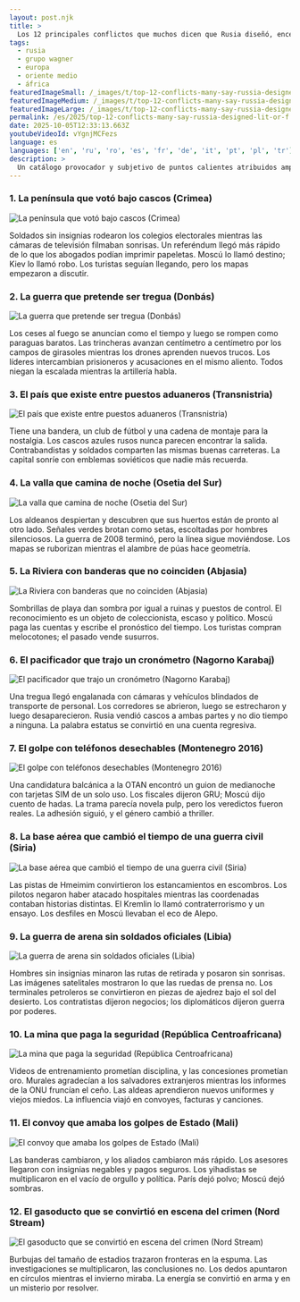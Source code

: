 ```yaml
---
layout: post.njk
title: >
  Los 12 principales conflictos que muchos dicen que Rusia diseñó, encendió o congeló
tags:
  - rusia
  - grupo wagner
  - europa
  - oriente medio
  - áfrica
featuredImageSmall: /_images/t/top-12-conflicts-many-say-russia-designed-lit-or-f-cover-es-small.webp
featuredImageMedium: /_images/t/top-12-conflicts-many-say-russia-designed-lit-or-f-cover-es-medium.webp
featuredImageLarge: /_images/t/top-12-conflicts-many-say-russia-designed-lit-or-f-cover-es-large.webp
permalink: /es/2025/top-12-conflicts-many-say-russia-designed-lit-or-f.html
date: 2025-10-05T12:33:13.663Z
youtubeVideoId: vYgnjMCFezs
language: es
languages: ['en', 'ru', 'ro', 'es', 'fr', 'de', 'it', 'pt', 'pl', 'tr']
description: >
  Un catálogo provocador y subjetivo de puntos calientes atribuidos ampliamente a la ingeniería, el encendido o el mantenimiento rusos—híbridos, ocultos y llamativos. Construido para fascinar y desconcertar, mezcla susurros con reportes e invita a la discusión.
---
```


### 1. La península que votó bajo cascos (Crimea)

![La península que votó bajo cascos (Crimea)](/_images/1/1cd6dee5cf42b32fbb421a4843902f7b-medium.webp)

Soldados sin insignias rodearon los colegios electorales mientras las cámaras de televisión filmaban sonrisas. Un referéndum llegó más rápido de lo que los abogados podían imprimir papeletas. Moscú lo llamó destino; Kiev lo llamó robo. Los turistas seguían llegando, pero los mapas empezaron a discutir.

### 2. La guerra que pretende ser tregua (Donbás)

![La guerra que pretende ser tregua (Donbás)](/_images/c/c813afd466f557ba56ad479f2f81107c-medium.webp)

Los ceses al fuego se anuncian como el tiempo y luego se rompen como paraguas baratos. Las trincheras avanzan centímetro a centímetro por los campos de girasoles mientras los drones aprenden nuevos trucos. Los líderes intercambian prisioneros y acusaciones en el mismo aliento. Todos niegan la escalada mientras la artillería habla.

### 3. El país que existe entre puestos aduaneros (Transnistria)

![El país que existe entre puestos aduaneros (Transnistria)](/_images/7/7e707e95b66a72124fdd43eeac9a6132-medium.webp)

Tiene una bandera, un club de fútbol y una cadena de montaje para la nostalgia. Los cascos azules rusos nunca parecen encontrar la salida. Contrabandistas y soldados comparten las mismas buenas carreteras. La capital sonríe con emblemas soviéticos que nadie más recuerda.

### 4. La valla que camina de noche (Osetia del Sur)

![La valla que camina de noche (Osetia del Sur)](/_images/0/06991ad80e9cbfd1698f8b24cd3bcb76-medium.webp)

Los aldeanos despiertan y descubren que sus huertos están de pronto al otro lado. Señales verdes brotan como setas, escoltadas por hombres silenciosos. La guerra de 2008 terminó, pero la línea sigue moviéndose. Los mapas se ruborizan mientras el alambre de púas hace geometría.

### 5. La Riviera con banderas que no coinciden (Abjasia)

![La Riviera con banderas que no coinciden (Abjasia)](/_images/7/71eaa0f871ffd5f4d06234ce03da11ec-medium.webp)

Sombrillas de playa dan sombra por igual a ruinas y puestos de control. El reconocimiento es un objeto de coleccionista, escaso y político. Moscú paga las cuentas y escribe el pronóstico del tiempo. Los turistas compran melocotones; el pasado vende susurros.

### 6. El pacificador que trajo un cronómetro (Nagorno Karabaj)

![El pacificador que trajo un cronómetro (Nagorno Karabaj)](/_images/6/6dd93e303d3704fb0f2d45e9fb095ca9-medium.webp)

Una tregua llegó engalanada con cámaras y vehículos blindados de transporte de personal. Los corredores se abrieron, luego se estrecharon y luego desaparecieron. Rusia vendió cascos a ambas partes y no dio tiempo a ninguna. La palabra estatus se convirtió en una cuenta regresiva.

### 7. El golpe con teléfonos desechables (Montenegro 2016)

![El golpe con teléfonos desechables (Montenegro 2016)](/_images/0/049aed2230225968930a3c3457814532-medium.webp)

Una candidatura balcánica a la OTAN encontró un guion de medianoche con tarjetas SIM de un solo uso. Los fiscales dijeron GRU; Moscú dijo cuento de hadas. La trama parecía novela pulp, pero los veredictos fueron reales. La adhesión siguió, y el género cambió a thriller.

### 8. La base aérea que cambió el tiempo de una guerra civil (Siria)

![La base aérea que cambió el tiempo de una guerra civil (Siria)](/_images/f/fd54a1567e3115c483a70e38651b7998-medium.webp)

Las pistas de Hmeimim convirtieron los estancamientos en escombros. Los pilotos negaron haber atacado hospitales mientras las coordenadas contaban historias distintas. El Kremlin lo llamó contraterrorismo y un ensayo. Los desfiles en Moscú llevaban el eco de Alepo.

### 9. La guerra de arena sin soldados oficiales (Libia)

![La guerra de arena sin soldados oficiales (Libia)](/_images/8/87fd2de3ad3941488f0b62045c7a8dce-medium.webp)

Hombres sin insignias minaron las rutas de retirada y posaron sin sonrisas. Las imágenes satelitales mostraron lo que las ruedas de prensa no. Los terminales petroleros se convirtieron en piezas de ajedrez bajo el sol del desierto. Los contratistas dijeron negocios; los diplomáticos dijeron guerra por poderes.

### 10. La mina que paga la seguridad (República Centroafricana)

![La mina que paga la seguridad (República Centroafricana)](/_images/9/9d412a1525686c5afdcea5caba5b2f48-medium.webp)

Videos de entrenamiento prometían disciplina, y las concesiones prometían oro. Murales agradecían a los salvadores extranjeros mientras los informes de la ONU fruncían el ceño. Las aldeas aprendieron nuevos uniformes y viejos miedos. La influencia viajó en convoyes, facturas y canciones.

### 11. El convoy que amaba los golpes de Estado (Mali)

![El convoy que amaba los golpes de Estado (Mali)](/_images/6/660592e4beca647b624e7071aff7808f-medium.webp)

Las banderas cambiaron, y los aliados cambiaron más rápido. Los asesores llegaron con insignias negables y pagos seguros. Los yihadistas se multiplicaron en el vacío de orgullo y política. París dejó polvo; Moscú dejó sombras.

### 12. El gasoducto que se convirtió en escena del crimen (Nord Stream)

![El gasoducto que se convirtió en escena del crimen (Nord Stream)](/_images/c/c00b6330d2eba0ccca8b3d43750f9a53-medium.webp)

Burbujas del tamaño de estadios trazaron fronteras en la espuma. Las investigaciones se multiplicaron, las conclusiones no. Los dedos apuntaron en círculos mientras el invierno miraba. La energía se convirtió en arma y en un misterio por resolver.

